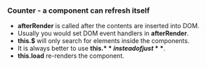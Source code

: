 ### Counter - a component can refresh itself ###

* **afterRender** is called after the contents are inserted into DOM.
* Usually you would set DOM event handlers in **afterRender**.
* **this.$** will only search for elements inside the components.
* It is always better to use **this.$** instead of just **$**.
* **this.load** re-renders the component.
